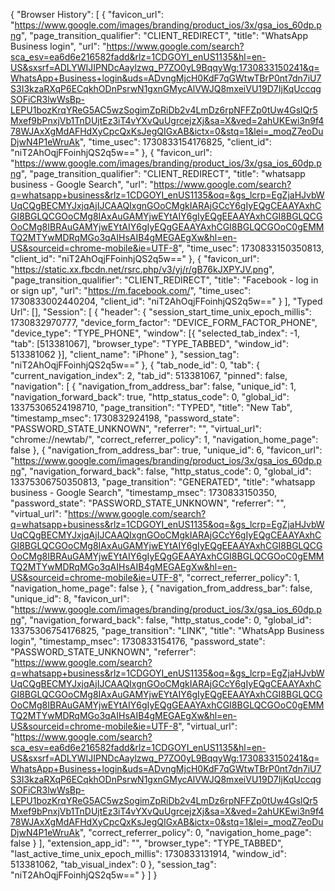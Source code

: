 {
    "Browser History": [
        {
            "favicon_url": "https://www.google.com/images/branding/product_ios/3x/gsa_ios_60dp.png",
            "page_transition_qualifier": "CLIENT_REDIRECT",
            "title": "WhatsApp Business login",
            "url": "https://www.google.com/search?sca_esv=ea6d6e216582fadd&rlz=1CDGOYI_enUS1135&hl=en-US&sxsrf=ADLYWIJIPNDcAaylzwq_P7ZO0yL9BqqyWg:1730833150241&q=WhatsApp+Business+login&uds=ADvngMjcH0KdF7qGWtwTBrP0nt7dn7iU7S3I3kzaRXqP6ECqkhODnPsrwN1gxnGMycAlVWJQ8mxeiVU19D7IjKqUccqgSOFiCR3lwWsBp-LEPU1bozKrqYReG5AC5wzSogimZpRiDb2v4LmDz6rpNFFZp0tUw4GslQr5Mxef9bPnxjVb1TnDUjtEz3iT4vYXvQuUgrcejzXj&sa=X&ved=2ahUKEwi3n9f478WJAxXgMdAFHdXyCpcQxKsJegQIGxAB&ictx=0&stq=1&lei=_moqZ7eoDuDjwN4P1eWruAk",
            "time_usec": 1730833154176825,
            "client_id": "niT2AhOqjFFoinhjQS2q5w=="
},
        {
            "favicon_url": "https://www.google.com/images/branding/product_ios/3x/gsa_ios_60dp.png",
            "page_transition_qualifier": "CLIENT_REDIRECT",
            "title": "whatsapp business - Google Search",
            "url": "https://www.google.com/search?q=whatsapp+business&rlz=1CDGOYI_enUS1135&oq=&gs_lcrp=EgZjaHJvbWUqCQgBECMYJxjqAjIJCAAQIxgnGOoCMgkIARAjGCcY6gIyEQgCEAAYAxhCGI8BGLQCGOoCMg8IAxAuGAMYjwEYtAIY6gIyEQgEEAAYAxhCGI8BGLQCGOoCMg8IBRAuGAMYjwEYtAIY6gIyEQgGEAAYAxhCGI8BGLQCGOoC0gEMMTQ2MTYwMDRqMGo3qAIHsAIB4gMEGAEgXw&hl=en-US&sourceid=chrome-mobile&ie=UTF-8",
            "time_usec": 1730833150350813,
            "client_id": "niT2AhOqjFFoinhjQS2q5w=="
},
        {
            "favicon_url": "https://static.xx.fbcdn.net/rsrc.php/v3/yj/r/gB76kJXPYJV.png",
            "page_transition_qualifier": "CLIENT_REDIRECT",
            "title": "Facebook - log in or sign up",
            "url": "https://m.facebook.com/",
            "time_usec": 1730833002440204,
            "client_id": "niT2AhOqjFFoinhjQS2q5w=="
}
    ],
    "Typed Url": [],
    "Session": [
        {
            "header": {
                        "session_start_time_unix_epoch_millis": 1730832970777,
                        "device_form_factor": "DEVICE_FORM_FACTOR_PHONE",
                        "device_type": "TYPE_PHONE",
                        "window": [{
                                    "selected_tab_index": -1,
                                    "tab": [513381067],
                                    "browser_type": "TYPE_TABBED",
                                    "window_id": 513381062
                        }],
                        "client_name": "iPhone"
            },
            "session_tag": "niT2AhOqjFFoinhjQS2q5w=="
},
        {
            "tab_node_id": 0,
            "tab": {
                        "current_navigation_index": 2,
                        "tab_id": 513381067,
                        "pinned": false,
                        "navigation": [
                                    {
                                                "navigation_from_address_bar": false,
                                                "unique_id": 1,
                                                "navigation_forward_back": true,
                                                "http_status_code": 0,
                                                "global_id": 13375306524198710,
                                                "page_transition": "TYPED",
                                                "title": "New Tab",
                                                "timestamp_msec": 1730832924198,
                                                "password_state": "PASSWORD_STATE_UNKNOWN",
                                                "referrer": "",
                                                "virtual_url": "chrome://newtab/",
                                                "correct_referrer_policy": 1,
                                                "navigation_home_page": false
                                    },
                                    {
                                                "navigation_from_address_bar": true,
                                                "unique_id": 6,
                                                "favicon_url": "https://www.google.com/images/branding/product_ios/3x/gsa_ios_60dp.png",
                                                "navigation_forward_back": false,
                                                "http_status_code": 0,
                                                "global_id": 13375306750350813,
                                                "page_transition": "GENERATED",
                                                "title": "whatsapp business - Google Search",
                                                "timestamp_msec": 1730833150350,
                                                "password_state": "PASSWORD_STATE_UNKNOWN",
                                                "referrer": "",
                                                "virtual_url": "https://www.google.com/search?q=whatsapp+business&rlz=1CDGOYI_enUS1135&oq=&gs_lcrp=EgZjaHJvbWUqCQgBECMYJxjqAjIJCAAQIxgnGOoCMgkIARAjGCcY6gIyEQgCEAAYAxhCGI8BGLQCGOoCMg8IAxAuGAMYjwEYtAIY6gIyEQgEEAAYAxhCGI8BGLQCGOoCMg8IBRAuGAMYjwEYtAIY6gIyEQgGEAAYAxhCGI8BGLQCGOoC0gEMMTQ2MTYwMDRqMGo3qAIHsAIB4gMEGAEgXw&hl=en-US&sourceid=chrome-mobile&ie=UTF-8",
                                                "correct_referrer_policy": 1,
                                                "navigation_home_page": false
                                    },
                                    {
                                                "navigation_from_address_bar": false,
                                                "unique_id": 8,
                                                "favicon_url": "https://www.google.com/images/branding/product_ios/3x/gsa_ios_60dp.png",
                                                "navigation_forward_back": false,
                                                "http_status_code": 0,
                                                "global_id": 13375306754176825,
                                                "page_transition": "LINK",
                                                "title": "WhatsApp Business login",
                                                "timestamp_msec": 1730833154176,
                                                "password_state": "PASSWORD_STATE_UNKNOWN",
                                                "referrer": "https://www.google.com/search?q=whatsapp+business&rlz=1CDGOYI_enUS1135&oq=&gs_lcrp=EgZjaHJvbWUqCQgBECMYJxjqAjIJCAAQIxgnGOoCMgkIARAjGCcY6gIyEQgCEAAYAxhCGI8BGLQCGOoCMg8IAxAuGAMYjwEYtAIY6gIyEQgEEAAYAxhCGI8BGLQCGOoCMg8IBRAuGAMYjwEYtAIY6gIyEQgGEAAYAxhCGI8BGLQCGOoC0gEMMTQ2MTYwMDRqMGo3qAIHsAIB4gMEGAEgXw&hl=en-US&sourceid=chrome-mobile&ie=UTF-8",
                                                "virtual_url": "https://www.google.com/search?sca_esv=ea6d6e216582fadd&rlz=1CDGOYI_enUS1135&hl=en-US&sxsrf=ADLYWIJIPNDcAaylzwq_P7ZO0yL9BqqyWg:1730833150241&q=WhatsApp+Business+login&uds=ADvngMjcH0KdF7qGWtwTBrP0nt7dn7iU7S3I3kzaRXqP6ECqkhODnPsrwN1gxnGMycAlVWJQ8mxeiVU19D7IjKqUccqgSOFiCR3lwWsBp-LEPU1bozKrqYReG5AC5wzSogimZpRiDb2v4LmDz6rpNFFZp0tUw4GslQr5Mxef9bPnxjVb1TnDUjtEz3iT4vYXvQuUgrcejzXj&sa=X&ved=2ahUKEwi3n9f478WJAxXgMdAFHdXyCpcQxKsJegQIGxAB&ictx=0&stq=1&lei=_moqZ7eoDuDjwN4P1eWruAk",
                                                "correct_referrer_policy": 0,
                                                "navigation_home_page": false
                                    }
                        ],
                        "extension_app_id": "",
                        "browser_type": "TYPE_TABBED",
                        "last_active_time_unix_epoch_millis": 1730833131914,
                        "window_id": 513381062,
                        "tab_visual_index": 0
            },
            "session_tag": "niT2AhOqjFFoinhjQS2q5w=="
}
    ]
}
